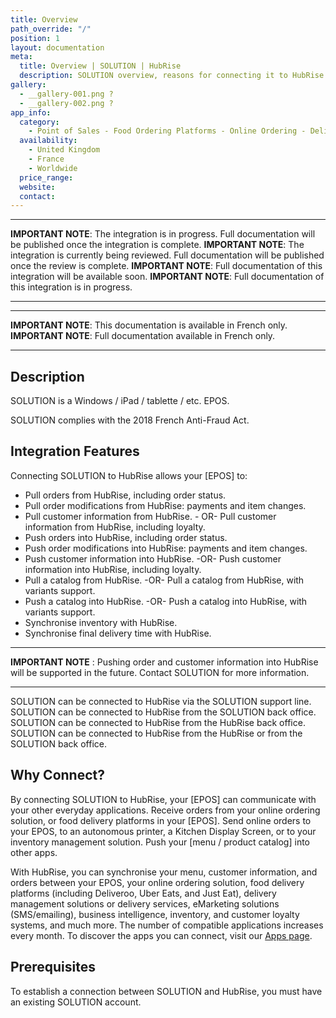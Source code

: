 ```yaml
---
title: Overview
path_override: "/"
position: 1
layout: documentation
meta:
  title: Overview | SOLUTION | HubRise
  description: SOLUTION overview, reasons for connecting it to HubRise and summary of integrated features. Synchronise data between your [EPOS] and your other apps.
gallery:
  - __gallery-001.png ?
  - __gallery-002.png ?
app_info:
  category:
    - Point of Sales - Food Ordering Platforms - Online Ordering - Delivery Management - Loyalty and Marketing - Operations and Inventory - Other Apps
  availability:
    - United Kingdom
    - France
    - Worldwide
  price_range:
  website:
  contact:
---
```


---

**IMPORTANT NOTE**: The integration is in progress. Full documentation will be published once the integration is complete.
**IMPORTANT NOTE**: The integration is currently being reviewed. Full documentation will be published once the review is complete.
**IMPORTANT NOTE**: Full documentation of this integration will be available soon.
**IMPORTANT NOTE**: Full documentation of this integration is in progress.

---

---

**IMPORTANT NOTE**: This documentation is available <Link href="/fr/apps/SOLUTION" addLocalePrefix={false}>in French only</Link>.
**IMPORTANT NOTE**: Full documentation available <Link href="/fr/apps/SOLUTION" addLocalePrefix={false}>in French only</Link>.

---

## Description

SOLUTION is a Windows / iPad / tablette / etc. EPOS.

SOLUTION complies with the 2018 French Anti-Fraud Act.

## Integration Features

Connecting SOLUTION to HubRise allows your [EPOS] to:

- Pull orders from HubRise, including order status.
- Pull order modifications from HubRise: payments and item changes.
- Pull customer information from HubRise. - OR- Pull customer information from HubRise, including loyalty.
- Push orders into HubRise, including order status.
- Push order modifications into HubRise: payments and item changes.
- Push customer information into HubRise. -OR- Push customer information into HubRise, including loyalty.
- Pull a catalog from HubRise. -OR- Pull a catalog from HubRise, with variants support.
- Push a catalog into HubRise. -OR- Push a catalog into HubRise, with variants support.
- Synchronise inventory with HubRise.
- Synchronise final delivery time with HubRise.

---

**IMPORTANT NOTE** : Pushing order and customer information into HubRise will be supported in the future. Contact SOLUTION for more information.

---

SOLUTION can be connected to HubRise via the SOLUTION support line.
SOLUTION can be connected to HubRise from the SOLUTION back office.
SOLUTION can be connected to HubRise from the HubRise back office.
SOLUTION can be connected to HubRise from the HubRise or from the SOLUTION back office.

## Why Connect?

By connecting SOLUTION to HubRise, your [EPOS] can communicate with your other everyday applications. Receive orders from your online ordering solution, or food delivery platforms in your [EPOS]. Send online orders to your EPOS, to an autonomous printer, a Kitchen Display Screen, or to your inventory management solution. Push your [menu / product catalog] into other apps.

With HubRise, you can synchronise your menu, customer information, and orders between your EPOS, your online ordering solution, food delivery platforms (including Deliveroo, Uber Eats, and Just Eat), delivery management solutions or delivery services, eMarketing solutions (SMS/emailing), business intelligence, inventory, and customer loyalty systems, and much more. The number of compatible applications increases every month. To discover the apps you can connect, visit our [Apps page](/apps).

## Prerequisites

To establish a connection between SOLUTION and HubRise, you must have an existing SOLUTION account.
